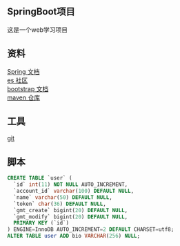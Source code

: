## SpringBoot项目
这是一个web学习项目

## 资料
[Spring 文档](https://spring.io/guides/gs/serving-web-content/)   
[es 社区](https://elasticsearch.cn/)  
[bootstrap 文档](https://v3.bootcss.com/getting-started/)     
[maven 仓库](https://mvnrepository.com/)

## 工具
[git](https://www.git-scm.com/)


## 脚本
```sql
CREATE TABLE `user` (
  `id` int(11) NOT NULL AUTO_INCREMENT,
  `account_id` varchar(100) DEFAULT NULL,
  `name` varchar(50) DEFAULT NULL,
  `token` char(36) DEFAULT NULL,
  `gmt_create` bigint(20) DEFAULT NULL,
  `gmt_modify` bigint(20) DEFAULT NULL,
  PRIMARY KEY (`id`)
) ENGINE=InnoDB AUTO_INCREMENT=2 DEFAULT CHARSET=utf8;
ALTER TABLE user ADD bio VARCHAR(256) NULL;
```

